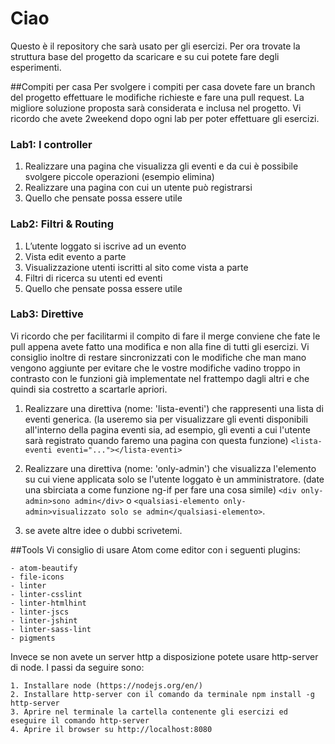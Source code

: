 # Ciao 
Questo è il repository che sarà usato per gli esercizi. Per ora trovate la struttura base del progetto da scaricare e su cui potete fare degli esperimenti.

##Compiti per casa
Per svolgere i compiti per casa dovete fare un branch del progetto effettuare le modifiche richieste e fare una pull request. La migliore soluzione proposta sarà considerata e inclusa nel progetto.
Vi ricordo che avete 2weekend dopo ogni lab per poter effettuare gli esercizi.

### Lab1: I controller

1. Realizzare una pagina che visualizza gli eventi e da cui è possibile svolgere piccole operazioni (esempio elimina)
2. Realizzare una pagina con cui un utente può registrarsi
3. Quello che pensate possa essere utile


### Lab2: Filtri & Routing

1. L’utente loggato si iscrive ad un evento
2. Vista edit evento a parte
3. Visualizzazione utenti iscritti al sito come vista a parte
4. Filtri di ricerca su utenti ed eventi
5. Quello che pensate possa essere utile

### Lab3: Direttive
Vi ricordo che per facilitarmi il compito di fare il merge conviene che fate le pull appena avete fatto una modifica e non alla fine di tutti gli esercizi. Vi consiglio inoltre di restare sincronizzati con le modifiche che man mano vengono aggiunte per evitare che le vostre modifiche vadino troppo in contrasto con le funzioni già implementate nel frattempo dagli altri e che quindi sia costretto a scartarle apriori. 

1. Realizzare una direttiva (nome: 'lista-eventi') che rappresenti una lista di eventi generica.  (la useremo sia per visualizzare gli eventi disponibili all'interno della pagina eventi sia, ad esempio, gli eventi a cui l'utente sarà registrato quando faremo una pagina con questa funzione)
`<lista-eventi eventi="..."></lista-eventi>`

2. Realizzare una direttiva (nome: 'only-admin') che visualizza l'elemento su cui viene applicata solo se l'utente loggato è un amministratore. (date una sbirciata a come funzione ng-if per fare una cosa simile) `<div only-admin>sono admin</div>` o `<qualsiasi-elemento only-admin>visualizzato solo se admin</qualsiasi-elemento>`.

3. se avete altre idee o dubbi scrivetemi.

##Tools
Vi consiglio di usare Atom come editor con i seguenti plugins:

```
- atom-beautify
- file-icons
- linter
- linter-csslint
- linter-htmlhint
- linter-jscs
- linter-jshint
- linter-sass-lint
- pigments
```

Invece se non avete un server http a disposizione potete usare http-server di node. I passi da seguire sono:

```
1. Installare node (https://nodejs.org/en/)
2. Installare http-server con il comando da terminale npm install -g http-server
3. Aprire nel terminale la cartella contenente gli esercizi ed eseguire il comando http-server
4. Aprire il browser su http://localhost:8080
```

